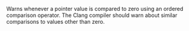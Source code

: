 Warns whenever a pointer value is compared to zero using an ordered comparison operator. The Clang compiler should warn about similar comparisons to values other than zero.
